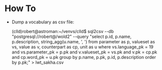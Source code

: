
How To
======


- Dump a vocabulary as csv file:

    (clld)robert@astroman:~/venvs/clld$ sql2csv --db "postgresql://robert@/wold2" --query "select p.id, p.name, p.description, string_agg(u.name, ', ') from parameter as p, valueset as vs, value as v, counterpart as cp, unit as u where vs.language_pk = 19 and vs.parameter_pk = p.pk and v.valueset_pk = vs.pk and v.pk = cp.pk and cp.word_pk = u.pk group by p.name, p.pk, p.id, p.description order by p.pk;" > lwt_sakha.csv


